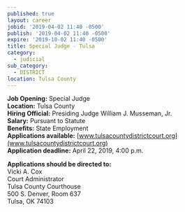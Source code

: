 ```yaml
---
published: true
layout: career
jobid: '2019-04-02 11:40 -0500'
publish: '2019-04-02 11:40 -0500'
expire: '2019-10-02 11:40 -0500'
title: Special Judge - Tulsa
category:
  - judicial
sub_category:
  - DISTRICT
location: Tulsa County
---
```

**Job Opening:** Special Judge  
**Location:** Tulsa County  
**Hiring Official:** Presiding Judge William J. Musseman, Jr.  
**Salary:** Pursuant to Statute  
**Benefits:** State Employment  
**Applications available:**  [www.tulsacountydistrictcourt.org](www.tulsacountydistrictcourt.org)  
**Application deadline:** April 22, 2019, 4:00 p.m.  
 
**Applications should be directed to:**   
Vicki A. Cox    
Court Administrator   
Tulsa County Courthouse    
500 S. Denver, Room 637    
Tulsa, OK  74103

